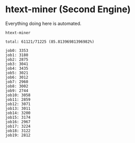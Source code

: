 # htext-miner (Second Engine)

Everything doing here is automated.

```
htext-miner

total: 61121/71225 (85.81396981396982%)

job0: 3353
job1: 3180
job2: 2875
job3: 3041
job4: 3435
job5: 3021
job6: 3012
job7: 2960
job8: 3002
job9: 2744
job10: 3058
job11: 2859
job12: 3071
job13: 3011
job14: 3200
job15: 3174
job16: 2967
job17: 3224
job18: 3122
job19: 2812
```